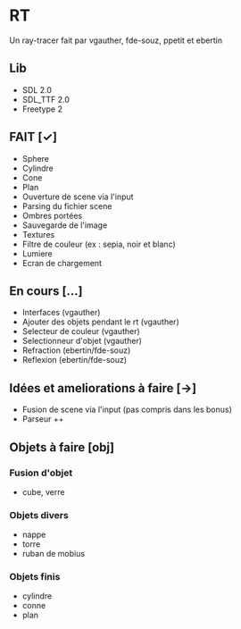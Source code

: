 # RT
Un ray-tracer fait par vgauther, fde-souz, ppetit et ebertin

## Lib
- SDL 2.0
- SDL_TTF 2.0
- Freetype 2

## FAIT [✓]
- Sphere
- Cylindre
- Cone
- Plan
- Ouverture de scene via l'input
- Parsing du fichier scene
- Ombres portées
- Sauvegarde de l'image
- Textures
- Filtre de couleur (ex : sepia, noir et blanc)
- Lumiere
- Ecran de chargement

## En cours [...]
- Interfaces (vgauther)
- Ajouter des objets pendant le rt (vgauther)
- Selecteur de couleur (vgauther)
- Selectionneur d'objet (vgauther)
- Refraction (ebertin/fde-souz)
- Reflexion (ebertin/fde-souz)

## Idées et ameliorations à faire [->]
- Fusion de scene via l'input (pas compris dans les bonus)
- Parseur ++

## Objets à faire [obj]
### Fusion d'objet
- cube, verre

### Objets divers
- nappe
- torre
- ruban de mobius

### Objets finis
- cylindre
- conne
- plan
